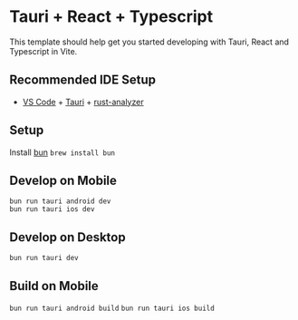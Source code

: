 # Tauri + React + Typescript

This template should help get you started developing with Tauri, React and Typescript in Vite.

## Recommended IDE Setup

- [VS Code](https://code.visualstudio.com/) + [Tauri](https://marketplace.visualstudio.com/items?itemName=tauri-apps.tauri-vscode) + [rust-analyzer](https://marketplace.visualstudio.com/items?itemName=rust-lang.rust-analyzer)

## Setup
Install [bun](https://bun.sh)
`brew install bun`
## Develop on Mobile
`bun run tauri android dev`\
`bun run tauri ios dev` 

## Develop on Desktop
`bun run tauri dev`

## Build on Mobile
`bun run tauri android build`
`bun run tauri ios build`
